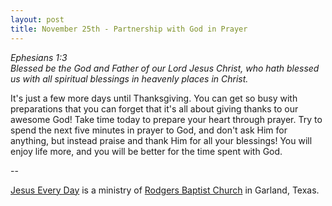 ```yaml
---
layout: post
title: November 25th - Partnership with God in Prayer
---
```


_Ephesians 1:3  
Blessed be the God and Father of our Lord Jesus Christ, who hath
blessed us with all spiritual blessings in heavenly places in
Christ._

It's just a few more days until Thanksgiving. You can get so busy
with preparations that you can forget that it's all about giving
thanks to our awesome God! Take time today to prepare your heart
through prayer. Try to spend the next five minutes in prayer to God,
and don't ask Him for anything, but instead praise and thank Him for
all your blessings! You will enjoy life more, and you will be better
for the time spent with God.

 --

<a href=http://jesuseveryday.net>Jesus Every Day</a> is a ministry of <a href=http://rodgersbaptist.net>Rodgers Baptist Church</a> in Garland, Texas.
